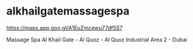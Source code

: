 # alkhailgatemassagespa

https://maps.app.goo.gl/A1EuZmcewu77df5S7

Massage Spa Al Khail Gate - Al Quoz - Al Quoz Industrial Area 2 - Dubai
